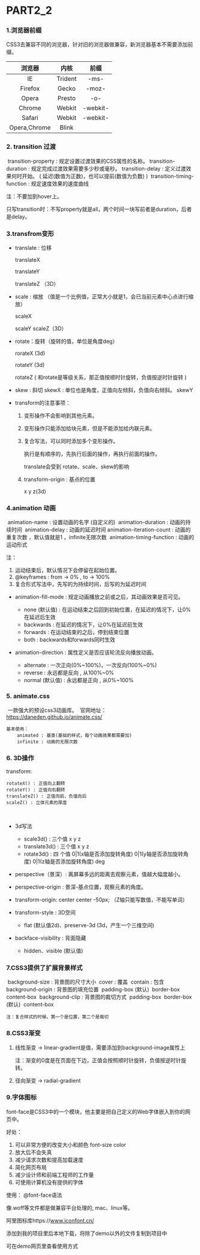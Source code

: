 # PART2_2

### 1.浏览器前缀

CSS3去兼容不同的浏览器，针对旧的浏览器做兼容，新浏览器基本不需要添加前缀。

|    浏览器    |  内核   |   前缀   |
| :----------: | :-----: | :------: |
|      IE      | Trident |   -ms-   |
|   Firefox    |  Gecko  |  -moz-   |
|    Opera     | Presto  |   -o-    |
|    Chrome    | Webkit  | -webkit- |
|    Safari    | Webkit  | -webkit- |
| Opera,Chrome |  Blink  |          |

### 2. transition 过渡

​	transition-property  :  规定设置过渡效果的CSS属性的名称。
​    transition-duration  :  规定完成过渡效果需要多少秒或毫秒。
​    transition-delay  :  定义过渡效果何时开始。  ( 延迟(数值为正数)，也可以提前(数值为负数) )
​    transition-timing-function  :  规定速度效果的速度曲线

注：不要加到hover上。

只写transition时：不写property就是all，两个时间一块写前者是duration，后者是delay。

### 3.transfrom变形

* translate : 位移

  translateX

  translateY

  translateZ （3D）

* scale : 缩放 （值是一个比例值，正常大小就是1，会已当前元素中心点进行缩放）

  scaleX

  scaleY
  scaleZ（3D）

* rotate：旋转（旋转的值，单位是角度deg）

  rorateX  (3d)

  rotateY  (3d)

  rotateZ  ( 和rotate是等级关系，那正值按顺时针旋转，负值按逆时针旋转 )

* skew : 斜切
  skewX : 单位也是角度，正值向左倾斜，负值向右倾斜。
  skewY

* transform的注意事项：

  1. 变形操作不会影响到其他元素。

  2. 变形操作只能添加给块元素，但是不能添加给内联元素。

  3. 复合写法，可以同时添加多个变形操作。

     执行是有顺序的，先执行后面的操作，再执行前面的操作。

     translate会受到 rotate、scale、skew的影响

  4. transform-origin : 基点的位置

     x y z(3d)

### 4.animation 动画

​	animation-name : 设置动画的名字 (自定义的)
​    animation-duration : 动画的持续时间
​    animation-delay : 动画的延迟时间
​    animation-iteration-count : 动画的重复次数 ，默认值就是1 ，infinite无限次数
​    animation-timing-function : 动画的运动形式

注：
1. 运动结束后，默认情况下会停留在起始位置。
2. @keyframes :  from -> 0%   ,  to ->  100%
3. 复合形式写法中，先写的为持续时间，后写的为延迟时间



* animation-fill-mode : 规定动画播放之前或之后，其动画效果是否可见。
  * none (默认值) : 在运动结束之后回到初始位置，在延迟的情况下，让0%在延迟后生效
  * backwards  :  在延迟的情况下，让0%在延迟前生效
  * forwards  :  在运动结束的之后，停到结束位置
  * both  :  backwards和forwards同时生效



* animation-direction  :  属性定义是否应该轮流反向播放动画。
  * alternate  :  一次正向(0%~100%)，一次反向(100%~0%)
  * reverse : 永远都是反向 , 从100%~0%
  * normal (默认值) : 永远都是正向 , 从0%~100%

### 5. animate.css

​		一款强大的预设css3动画库。
​		官网地址：https://daneden.github.io/animate.css/	

    基本使用：
        animated : 基类(基础的样式，每个动画效果都需要加)
        infinite : 动画的无限次数
### 6. 3D操作

transform:

	rotateX() : 正值向上翻转
	rotateY() : 正值向右翻转
	translateZ() : 正值向前，负值向后
	scaleZ() : 立体元素的厚度
​	

* 3d写法
  * scale3d()  : 三个值 x y z
  * translate3d() : 三个值 x y z
  * rotate3d() : 四 个值 0|1(x轴是否添加旋转角度)  0|1(y轴是否添加旋转角度)  0|1(z轴是否添加旋转角度)  deg



* perspective（景深）: 离屏幕多远的距离去观察元素，值越大幅度越小。
* perspective-origin : 景深-基点位置，观察元素的角度。
* transform-origin: center center -50px;   （Z轴只能写数值，不能写单词）
* transform-style : 3D空间
  * flat  (默认值2d)、preserve-3d   (3d，产生一个三维空间)
* backface-visibility : 背面隐藏
  * hidden、visible (默认值)

### 7.CSS3提供了扩展背景样式

​	background-size : 背景图的尺寸大小
​	    cover : 覆盖
​	    contain : 包含 
​    background-origin : 背景图的填充位置
​	    padding-box (默认)
​	    border-box
​	    content-box
​    background-clip : 背景图的裁切方式
​	    padding-box 
​	    border-box (默认) 
​	    content-box 

    注：复合样式的时候，第一个是位置，第二个是裁切

### 8.CSS3渐变

1. 线性渐变 -> linear-gradient是值，需要添加到background-image属性上

    注：渐变的0度是在页面在下边，正值会按照顺时针旋转，负值按逆时针旋转。

2. 径向渐变 -> radial-gradient

### 9.字体图标

font-face是CSS3中的一个模块，他主要是把自己定义的Web字体嵌入到你的网页中。

好处：

1. 可以非常方便的改变大小和颜色
                   font-size    color
2. 放大后不会失真
3. 减少请求次数和提高加载速度
4. 简化网页布局
5. 减少设计师和前端工程师的工作量
6. 可使用计算机没有提供的字体

使用：
        @font-face语法



像.woff等文件都是做兼容平台处理的, mac、linux等。



阿里图标库https://www.iconfont.cn/

添加到我的项目里后本地下载，将除了demo以外的文件复制到项目中

可在demo网页里查看使用方式